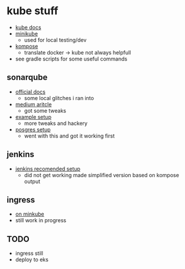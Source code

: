 # kube stuff
- [kube docs](https://kubernetes.io/docs/home/)
- [minikube](https://minikube.sigs.k8s.io/docs/)
    - used for local testing/dev
- [kompose](https://kubernetes.io/docs/tasks/configure-pod-container/translate-compose-kubernetes/) 
    - translate docker -> kube not always helpfull
- see gradle scripts for some useful commands

## sonarqube
- [official docs](https://docs.sonarsource.com/sonarqube/latest/setup-and-upgrade/deploy-on-kubernetes/deploy-sonarqube-on-kubernetes/?gads_campaign=SQ-Hroi-PMax&gads_ad_group=Global&gads_keyword=&gclid=EAIaIQobChMIj7njhtaugQMVLofCCB1hZgc_EAAYAiAAEgLCnfD_BwE)
    - some local glitches i ran into
- [medium aritcle](https://medium.com/codex/easy-deploy-sonarqube-on-kubernetes-with-yaml-configuration-27f5adc8de90)
    - got some tweaks
- [example setup](https://github.com/doctor500/sonarqube-on-kubernetes)
    - more tweaks and hackery
- [posgres setup](https://adamtheautomator.com/postgres-to-kubernetes/)
    - went with this and got it working first

## jenkins
- [jenkins recomended setup](https://www.jenkins.io/doc/book/installing/kubernetes/)
    - did not get working made simplified version based on kompose output

## ingress
- [on minkube](https://kubernetes.io/docs/tasks/access-application-cluster/ingress-minikube/)
- still work in progress

## TODO
- ingress still
- deploy to eks